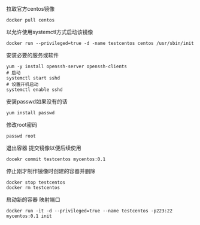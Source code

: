 拉取官方centos镜像
```
docker pull centos
```
以允许使用systemctl方式启动该镜像
```
docker run --privileged=true -d -name testcentos centos /usr/sbin/init
```
安装必要的服务或软件
```
yum -y install openssh-server openssh-clients
# 启动
systemctl start sshd
# 设置开机启动
systemctl enable sshd
```
安装passwd如果没有的话
```
yum install passwd
```
修改root密码
```
passwd root
```
退出容器 提交镜像以便后续使用
```
docekr commit testcentos mycentos:0.1
```
停止刚才制作镜像时创建的容器并删除
```
docker stop testcentos
docker rm testcentos
```
启动新的容器 映射端口
```
docker run -it -d --privileged=true --name testcentos -p223:22 mycentos:0.1 init
```